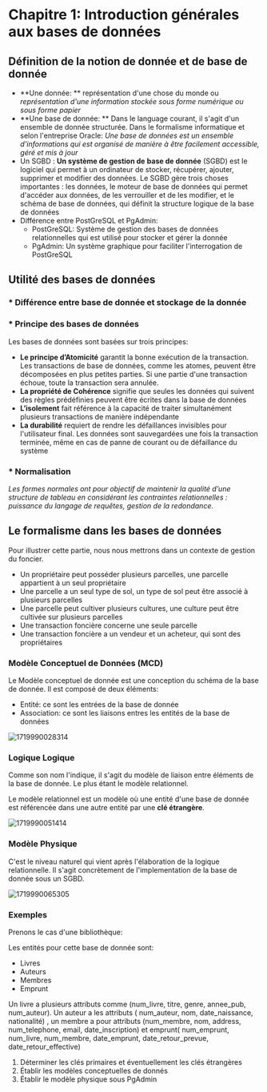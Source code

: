 # Chapitre 1: Introduction générales aux bases de données

## Définition de la notion de donnée et de base de donnée

* **Une donnée: ** représentation d'une chose du monde ou *représentation d'une information stockée sous forme numérique ou sous forme papier*
* **Une base de donnée: ** Dans le language courant, il s'agit d'un ensemble de donnée structurée. Dans le formalisme informatique et selon l'entreprise Oracle: *Une base de données est un ensemble d'informations qui est organisé de manière à être facilement accessible, géré et mis à jour*
* Un SGBD : **Un système de gestion de** **base de donnée** (SGBD) est le logiciel qui permet à un ordinateur de stocker, récupérer, ajouter, supprimer et modifier des données. Le SGBD gère trois choses importantes : les données, le moteur de base de données qui permet d'accéder aux données, de les verrouiller et de les modifier, et le schéma de base de données, qui définit la structure logique de la base de données
* Différence entre PostGreSQL et PgAdmin:
  * PostGreSQL: Système de gestion des bases de données relationnelles qui est utilisé pour stocker et gérer la donnée
  * PgAdmin: Un système graphique pour faciliter l'interrogation de PostGreSQL

## Utilité des bases de données

### * Différence entre base de donnée et stockage de la donnée

### * Principe des bases de données

Les bases de données sont basées sur trois principes: 

* **Le principe d’Atomicité** garantit la bonne exécution de la transaction. Les transactions de base de données, comme les atomes, peuvent être décomposées en plus petites parties. Si une partie d'une transaction échoue, toute la transaction sera annulée.
* **La propriété de Cohérence** signifie que seules les données qui suivent des règles prédéfinies peuvent être écrites dans la base de données
* **L’isolement** fait référence à la capacité de traiter simultanément plusieurs transactions de manière indépendante
* **La durabilité** requiert de rendre les défaillances invisibles pour l'utilisateur final. Les données sont sauvegardées une fois la transaction terminée, même en cas de panne de courant ou de défaillance du système

### * Normalisation

*Les formes normales ont pour objectif de maintenir la qualité d’une structure de tableau en considérant les contraintes relationnelles : puissance du langage de requêtes, gestion de la redondance.*

## Le formalisme dans les bases de données

Pour illustrer cette partie, nous nous mettrons dans un contexte de gestion du foncier.

* Un propriétaire peut posséder plusieurs parcelles, une parcelle appartient à un seul propriétaire
* Une parcelle a un seul type de sol, un type de sol peut être associé à plusieurs parcelles
* Une parcelle peut cultiver plusieurs cultures, une culture peut être cultivée sur plusieurs parcelles
* Une transaction foncière concerne une seule parcelle
* Une transaction foncière a un vendeur et un acheteur, qui sont des propriétaires

### Modèle Conceptuel de Données (MCD)

Le Modèle conceptuel de donnée est une conception du schéma de la base de donnée. Il est composé de deux éléments:

* Entité: ce sont les entrées de la base de donnée
* Association: ce sont les liaisons entres les entités de la base de données

![1719990028314](image/chapitre1/1719990028314.png)

### Logique Logique

Comme son nom l'indique, il s'agit du modèle de liaison entre éléments de la base de donnée. Le plus étant le modèle relationnel.

Le modèle relationnel est un modèle où une entité d'une base de donnée est référencée dans une autre entité par une **clé étrangère**.

![1719990051414](image/chapitre1/1719990051414.png)

### Modèle Physique

C'est le niveau naturel qui vient après l'élaboration de la logique relationnelle. Il s'agit concrètement de l'implementation de la base de donnée sous un SGBD.

![1719990065305](image/chapitre1/1719990065305.png)

### Exemples

Prenons le cas d'une bibliothèque:

Les entités pour cette base de donnée sont:

* Livres
* Auteurs
* Membres
* Emprunt

Un livre a plusieurs attributs comme (num_livre, titre, genre, annee_pub, num_auteur). Un auteur a les attributs ( num_auteur, nom, date_naissance, nationalité) , un membre a pour attributs (num_membre, nom, address, num_telephone, email, date_inscription) et emprunt( num_emprunt, num_livre, num_membre, date_emprunt, date_retour_prevue, date_retour_effective)

1. Déterminer les clés primaires et éventuellement les clés étrangères
2. Établir les modèles conceptuelles de donnés
3. Établir le modèle physique sous PgAdmin
